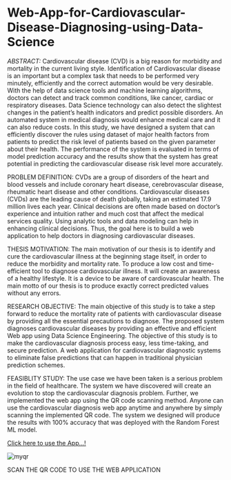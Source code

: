# Web-App-for-Cardiovascular-Disease-Diagnosing-using-Data-Science

*ABSTRACT:*
Cardiovascular disease (CVD) is a big reason for morbidity and mortality in the current living style. Identification of Cardiovascular disease is an important but a complex task that needs to be performed very minutely, efficiently and the correct automation would be very desirable. With the help of data science tools and machine learning algorithms, doctors can detect and track common conditions, like cancer, cardiac or respiratory diseases. Data Science technology can also detect the slightest changes in the patient’s health indicators and predict possible disorders. An automated system in medical diagnosis would enhance medical care and it can also reduce costs. In this study, we have designed a system that can efficiently discover the rules using dataset of major health factors from patients to predict the risk level of patients based on the given parameter about their health. The performance of the system is evaluated in terms of model prediction accuracy and the results show that the system has great potential in predicting the cardiovascular disease risk level more accurately.

PROBLEM DEFINITION:
CVDs are a group of disorders of the heart and blood vessels and include coronary heart disease, cerebrovascular disease, rheumatic heart disease and other conditions. Cardiovascular diseases (CVDs) are the leading cause of death globally, taking an estimated 17.9 million lives each year. Clinical decisions are often made based on doctor’s experience and intuition rather and much cost that affect the medical services quality. Using analytic tools and data modeling can help in enhancing clinical decisions. Thus, the goal here is to build a web application to help doctors in diagnosing cardiovascular diseases.

THESIS MOTIVATION:
The main motivation of our thesis is to identify and cure the cardiovascular illness at the beginning stage itself, in order to reduce the morbidity and mortality rate. To produce a low cost and time-efficient tool to diagnose cardiovascular illness. It will create an awareness of a healthy lifestyle. It is a device to be aware of cardiovascular health. The main motto of our thesis is to produce exactly correct predicted values without any errors.

RESEARCH OBJECTIVE:
The main objective of this study is to take a step forward to reduce the mortality rate of patients with cardiovascular disease by providing all the essential precautions to diagnose. The proposed system diagnoses cardiovascular diseases by providing an effective and efficient Web app using Data Science Engineering. The objective of this study is to make the cardiovascular diagnosis process easy, less time-taking, and secure prediction. A web application for cardiovascular diagnostic systems to eliminate false predictions that can happen in traditional physician prediction schemes.

FEASIBLITY STUDY:
The use case we have been taken is a serious problem in the field of healthcare. The system we have discovered will create an evolution to stop the cardiovascular diagnosis problem. Further, we implemented the web app using the QR code scanning method. Anyone can use the cardiovascular diagnosis web app anytime and anywhere by simply scanning the implemented QR code. The system we designed will produce the results with 100% accuracy that was deployed with the Random Forest ML model. 

[Click here to use the App...!](https://deivanai-subramanian-web-app-for-cardiovascu-streamfinal-dwtdec.streamlit.app/)

![myqr](https://github.com/Deivanai-Subramanian/Web-App-for-Cardiovascular-Diagnosing-Using-Data-Science/assets/86340024/cc9edbe3-1460-4e1c-8df1-e3827a9601b9)

SCAN THE QR CODE TO USE THE WEB APPLICATION
